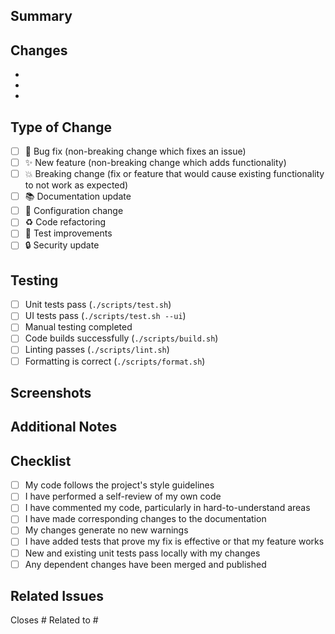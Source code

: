 ## Summary

<!-- Briefly describe what this MR does -->

## Changes

<!-- List the main changes in this MR -->
-
-
-

## Type of Change

<!-- Check the relevant option -->
- [ ] 🐛 Bug fix (non-breaking change which fixes an issue)
- [ ] ✨ New feature (non-breaking change which adds functionality)
- [ ] 💥 Breaking change (fix or feature that would cause existing functionality to not work as expected)
- [ ] 📚 Documentation update
- [ ] 🔧 Configuration change
- [ ] ♻️ Code refactoring
- [ ] 🧪 Test improvements
- [ ] 🔒 Security update

## Testing

<!-- Describe how you tested these changes -->
- [ ] Unit tests pass (`./scripts/test.sh`)
- [ ] UI tests pass (`./scripts/test.sh --ui`)
- [ ] Manual testing completed
- [ ] Code builds successfully (`./scripts/build.sh`)
- [ ] Linting passes (`./scripts/lint.sh`)
- [ ] Formatting is correct (`./scripts/format.sh`)

## Screenshots

<!-- If applicable, add screenshots to help explain your changes -->

## Additional Notes

<!-- Any additional information, context, or notes for reviewers -->

## Checklist

<!-- Check off completed items -->
- [ ] My code follows the project's style guidelines
- [ ] I have performed a self-review of my own code
- [ ] I have commented my code, particularly in hard-to-understand areas
- [ ] I have made corresponding changes to the documentation
- [ ] My changes generate no new warnings
- [ ] I have added tests that prove my fix is effective or that my feature works
- [ ] New and existing unit tests pass locally with my changes
- [ ] Any dependent changes have been merged and published

## Related Issues

<!-- Link any related issues -->
Closes #
Related to #
